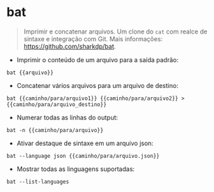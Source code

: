 # bat

> Imprimir e concatenar arquivos.
> Um clone do `cat` com realce de sintaxe e integração com Git. 
Mais informações: <https://github.com/sharkdp/bat>.

- Imprimir o conteúdo de um arquivo para a saída padrão:

`bat {{arquivo}}`

- Concatenar vários arquivos para um arquivo de destino:

`bat {{caminho/para/arquivo1}} {{caminho/para/arquivo2}} > {{caminho/para/arquivo_destino}}`

- Numerar todas as linhas do output:

`bat -n {{caminho/para/arquivo}}`

- Ativar destaque de sintaxe em um arquivo json:

`bat --language json {{caminho/para/arquivo.json}}`

- Mostrar todas as linguagens suportadas:

`bat --list-languages`
